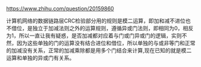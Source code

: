 https://www.zhihu.com/question/20159860  

计算机网络的数据链路层CRC检验部分用的规则是模二运算，即加和减不进位也不借位，是独立于加减法则之外的运算规则，遵循异或门法则，即相同为0，相反为1，所以一直让我有疑惑，是否加减都对应着与门或门异或门的逻辑，实则不然，因为这些单独的门的运算没有结合进位和借位，所以单独的与或非等门和正常的加减没有关系，正常的加减乘除都是用多个门结合来计算,现在已知的就是模二运算和单独的异或门有关系。
